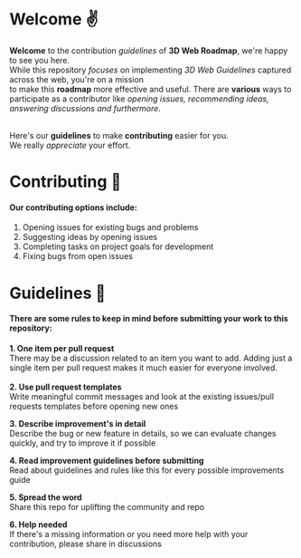 # Welcome :v:
**Welcome** to the contribution *guidelines* of **3D Web Roadmap**, we're happy to see you here. </br>
While this repository *focuses* on implementing *3D Web Guidelines* captured across the web, you're on a mission </br>
to make this **roadmap** more effective and useful.
There are **various** ways to participate as a contributor like *opening issues, recommending ideas, answering discussions and furthermore*. </br> </br>

Here's our **guidelines** to make **contributing** easier for you. </br>
We really *appreciate* your effort.


# Contributing :rocket:
#### Our contributing options include:
1. Opening issues for existing bugs and problems
2. Suggesting ideas by opening issues
3. Completing tasks on project goals for development
4. Fixing bugs from open issues

# Guidelines :maple_leaf:
#### There are some rules to keep in mind before submitting your work to this repository:
**1. One item per pull request** <br />
There may be a discussion related to an item you want to add. Adding just a single item per pull request makes it much easier for everyone involved. <br /> <br />
**2. Use pull request templates** <br />
Write meaningful commit messages and look at the existing issues/pull requests templates before opening new ones <br />

**3. Describe improvement's in detail** <br />
Describe the bug or new feature in details, so we can evaluate changes quickly, and try to improve it if possible

**4. Read improvement guidelines before submitting** <br />
Read about guidelines and rules like this for every possible improvements guide

**5. Spread the word** <br />
Share this repo for uplifting the community and repo

**6. Help needed** <br />
If there's a missing information or you need more help with your contribution, please share in discussions
